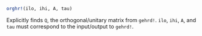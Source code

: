 ```julia
orghr!(ilo, ihi, A, tau)
```

Explicitly finds `Q`, the orthogonal/unitary matrix from `gehrd!`. `ilo`, `ihi`, `A`, and `tau` must correspond to the input/output to `gehrd!`.
